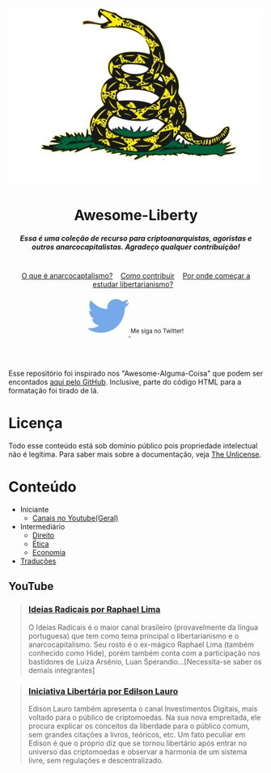 <div align="center">
	<img width="500" height="350" src="Media/dont-tread-on-me.png" alt="Awesome">
	<h1>Awesome-Liberty</h1>
	<h5>Essa é uma coleção de recurso para criptoanarquistas, agoristas e outros anarcocapitalistas. Agradeço qualquer contribuição!</h5>
	<br>
	<a href="Leitura/o-que-e-anarcocaptalismo.md">O que é anarcocaptalismo?</a>&nbsp;&nbsp;&nbsp;
	<a href="contributing.md">Como contribuir</a>&nbsp;&nbsp;&nbsp;
	<a href="Leitura/por-onde-comecar-a-estudar-libertarianismo.md">Por onde começar a estudar libertarianismo?</a>&nbsp;&nbsp;&nbsp;
	<br>
	<p>
		<a href="https://twitter.com/Pedro64785">
			<img src="Media/twitter.png" width="80">
		</a>
		<sup>Me siga no Twitter!</sup>
	</p>
	<br>
	<br>
</div>


Esse repositório foi inspirado nos "Awesome-Alguma-Coisa" que podem ser encontados [aqui pelo GitHub](https://github.com/sindresorhus/awesome). Inclusive, parte do código HTML para a formatação foi tirado de lá.



# Licença

Todo esse conteúdo está sob domínio público pois propriedade intelectual não é legítima. Para saber mais sobre a documentação, veja [The Unlicense](http://unlicense.org).

# Conteúdo

- Iniciante
	- [Canais no Youtube(Geral)](#YouTube)
- Intermediário
	- [Direito](#Direito)
	- [Ética](#Ética)
	- [Economia](#Economia)
- [Traduções](#Traduções)

## YouTube

> ### [Ideias Radicais por Raphael Lima](https://www.youtube.com/channel/UC-NwgkrLPYmzM-xoLr2GX-Q)
>
> O Ideias Radicais é o maior canal brasileiro (provavelmente da língua portuguesa) que tem como tema principal o libertarianismo e o anarcocapitalismo. Seu rosto é o ex-mágico Raphael Lima (também conhecido como Hide), porém também conta com a participação nos bastidores de Luiza Arsênio, Luan Sperandio...[Necessita-se saber os demais integrantes]

> ### [Iniciativa Libertária por Edilson Lauro](https://www.youtube.com/user/edilsonlauro2)
>
> Edison Lauro também apresenta o canal Investimentos Digitais, mais voltado para o público de criptomoedas. Na sua nova empreitada, ele procura explicar os conceitos da liberdade para o público comum, sem grandes citações a livros, teóricos, etc. Um fato peculiar em Edison é que o próprio diz que se tornou libertário após entrar no universo das criptomoedas e observar a harmonia de um sistema livre, sem regulações e descentralizado.

